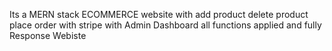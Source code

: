 Its a MERN stack ECOMMERCE website with add product delete product place order with stripe with Admin Dashboard all functions applied and fully Response Webiste
